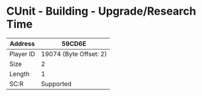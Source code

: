 #  CUnit - Building - Upgrade/Research Time
Address   | 59CD6E
----------|-------------
Player ID | 19074 (Byte Offset: 2)
Size 	  | 2
Length 	  | 1
SC:R      | Supported


